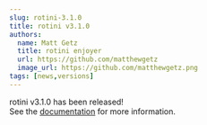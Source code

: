 ```yaml
---
slug: rotini-3.1.0
title: rotini v3.1.0
authors:
  name: Matt Getz
  title: rotini enjoyer
  url: https://github.com/matthewgetz
  image_url: https://github.com/matthewgetz.png
tags: [news,versions]
---
```


rotini v3.1.0 has been released!  
See the [documentation](/docs/3.1.5) for more information.  
